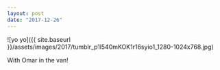 ```yaml
---
layout: post
date: "2017-12-26"
---
```


![yo yo]({{ site.baseurl }}/assets/images/2017/tumblr_p1l540mKOK1r16syio1_1280-1024x768.jpg)

With Omar in the van!
